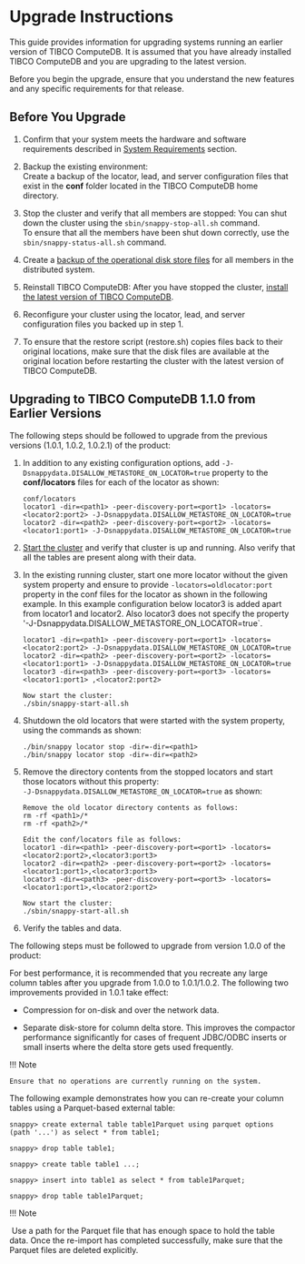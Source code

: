 # Upgrade Instructions

This guide provides information for upgrading systems running an earlier version of TIBCO ComputeDB. It is assumed that you have already installed TIBCO ComputeDB and you are upgrading to the latest version.

Before you begin the upgrade, ensure that you understand the new features and any specific requirements for that release.

## Before You Upgrade

1. Confirm that your system meets the hardware and software requirements described in [System Requirements](../install/system_requirements.md) section.

2. Backup the existing environment: </br>Create a backup of the locator, lead, and server configuration files that exist in the **conf** folder located in the TIBCO ComputeDB home directory.

3. Stop the cluster and verify that all members are stopped: You can shut down the cluster using the `sbin/snappy-stop-all.sh` command. </br>To ensure that all the members have been shut down correctly, use the `sbin/snappy-status-all.sh` command.

4. Create a [backup of the operational disk store files](../reference/command_line_utilities/store-backup.md) for all members in the distributed system.

5. Reinstall TIBCO ComputeDB: After you have stopped the cluster, [install the latest version of TIBCO ComputeDB](../install.md).

6. Reconfigure your cluster using the locator, lead, and server configuration files you backed up in step 1.

7. To ensure that the restore script (restore.sh) copies files back to their original locations, make sure that the disk files are available at the original location before restarting the cluster with the latest version of TIBCO ComputeDB.

## Upgrading to TIBCO ComputeDB 1.1.0 from Earlier Versions

The following steps should be followed to upgrade from the previous versions (1.0.1, 1.0.2, 1.0.2.1) of the product:

1.	In addition to any existing configuration options, add `-J-Dsnappydata.DISALLOW_METASTORE_ON_LOCATOR=true` property to the **conf/locators** files for each of the locator as shown:

        conf/locators
        locator1 -dir=<path1> -peer-discovery-port=<port1> -locators=<locator2:port2> -J-Dsnappydata.DISALLOW_METASTORE_ON_LOCATOR=true
        locator2 -dir=<path2> -peer-discovery-port=<port2> -locators= <locator1:port1> -J-Dsnappydata.DISALLOW_METASTORE_ON_LOCATOR=true

2.	[Start the cluster](/howto/start_snappy_cluster.md) and verify that cluster is up and running. Also verify that all the tables are present along with their data. 
3.	In the existing running cluster, start one more locator without the given system property and ensure to provide `-locators=oldlocator:port` property in the conf files for the locator as shown in the following example. In this example configuration below locator3 is added apart from locator1 and locator2. Also locator3 does not specify the property '-J-Dsnappydata.DISALLOW_METASTORE_ON_LOCATOR=true`. 
		      
        locator1 -dir=<path1> -peer-discovery-port=<port1> -locators=<locator2:port2> -J-Dsnappydata.DISALLOW_METASTORE_ON_LOCATOR=true
        locator2 -dir=<path2> -peer-discovery-port=<port2> -locators= <locator1:port1> -J-Dsnappydata.DISALLOW_METASTORE_ON_LOCATOR=true
        locator3 -dir=<path3> -peer-discovery-port=<port3> -locators= <locator1:port1> ,<locator2:port2>
        
        Now start the cluster:
        ./sbin/snappy-start-all.sh
  
5.	Shutdown the old locators that were started with the system property, using the commands as shown:

        ./bin/snappy locator stop -dir=-dir=<path1>
        ./bin/snappy locator stop -dir=-dir=<path2>
      
6.	Remove the directory contents from the stopped locators and start those locators without this property:</br> `-J-Dsnappydata.DISALLOW_METASTORE_ON_LOCATOR=true` as shown:

		Remove the old locator directory contents as follows:
		rm -rf <path1>/*
        rm -rf <path2>/*
        
        Edit the conf/locators file as follows:
        locator1 -dir=<path1> -peer-discovery-port=<port1> -locators=<locator2:port2>,<locator3:port3>
 		locator2 -dir=<path2> -peer-discovery-port=<port2> -locators=<locator1:port1>,<locator3:port3>
 		locator3 -dir=<path3> -peer-discovery-port=<port3> -locators=<locator1:port1>,<locator2:port2>
        
        Now start the cluster:
        ./sbin/snappy-start-all.sh

7.	Verify the tables and data.


The following steps must be followed to upgrade from version 1.0.0 of the product:

For best performance, it is recommended that you recreate any large column tables after you upgrade from 1.0.0 to 1.0.1/1.0.2. The following two improvements provided in 1.0.1 take effect:

* Compression for on-disk and over the network data.

* Separate disk-store for column delta store. This improves the compactor performance significantly for cases of frequent JDBC/ODBC inserts or small inserts where the delta store gets used frequently.

!!! Note

	Ensure that no operations are currently running on the system.

The following example demonstrates how you can re-create your column tables using a Parquet-based external table:

```pre
snappy> create external table table1Parquet using parquet options (path '...') as select * from table1;
```

```pre
snappy> drop table table1;
```

```pre
snappy> create table table1 ...;
```

```pre
snappy> insert into table1 as select * from table1Parquet;
```

```pre
snappy> drop table table1Parquet;
```

!!! Note

​	 Use a path for the Parquet file that has enough space to hold the table data. Once the re-import has completed successfully, make sure that the Parquet files are deleted explicitly.
